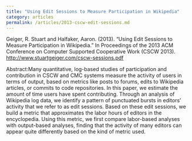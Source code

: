 ```yaml
---
title: "Using Edit Sessions to Measure Participation in Wikipedia"
category: articles
permalink: /articles/2013-cscw-edit-sessions.md
---
```


Geiger, R. Stuart and Halfaker, Aaron. (2013). “Using Edit Sessions to Measure Participation in Wikipedia.” In Proceedings of the 2013 ACM Conference on Computer Supported Cooperative Work (CSCW 2013). http://www.stuartgeiger.com/cscw-sessions.pdf

Abstract:Many quantitative, log-based studies of participation and contribution in CSCW and CMC systems measure the activity of users in terms of output, based on metrics like posts to forums, edits to Wikipedia articles, or commits to code repositories. In this paper, we estimate the amount of time users have spent contributing. Through an analysis of Wikipedia log data, we identify a pattern of punctuated bursts in editors’ activity that we refer to as edit sessions. Based on these edit sessions, we build a metric that approximates the labor hours of editors in the encyclopedia. Using this metric, we first compare labor-based analyses with output-based analyses, finding that the activity of many editors can appear quite differently based on the kind of metric used.
